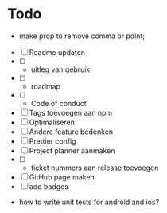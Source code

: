 # Todo

- make prop to remove comma or point;
- [ ] Readme updaten
- [ ] - uitleg van gebruik
- [ ] - roadmap
- [ ] - Code of conduct
- [ ] Tags toevoegen aan npm
- [ ] Optimaliseren
- [ ] Andere feature bedenken
- [ ] Prettier config
- [ ] Project planner aanmaken
- [ ] - ticket nummers aan release toevoegen
- [ ] GitHub page maken
- [ ] add badges
- how to write unit tests for android and ios?
